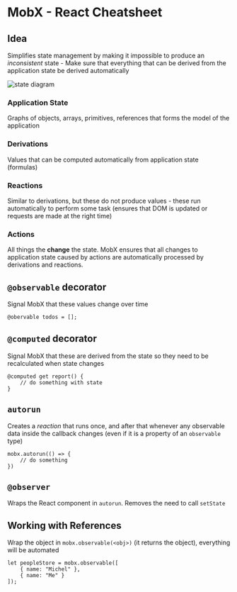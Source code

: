 # MobX - React Cheatsheet

## Idea
Simplifies state management by making it impossible to produce an *inconsistent* state - Make sure that everything that can be derived from the application state be derived automatically

![state diagram][stateDiagram]

### Application State
Graphs of objects, arrays, primitives, references that forms the model of the application

### Derivations
Values that can be computed automatically from application state (formulas)

### Reactions
Similar to derivations, but these do not produce values - these run automatically to perform some task (ensures that DOM is updated or requests are made at the right time)

### Actions
All things the **change** the state. MobX ensures that all changes to application state caused by actions are automatically processed by derivations and reactions.

## `@observable` decorator
Signal MobX that these values change over time
```
@obervable todos = [];
```

## `@computed` decorator
Signal MobX that these are derived from the state so they need to be recalculated when state changes
```
@computed get report() {
    // do something with state
}
```

## `autorun`
Creates a *reaction* that runs once, and after that whenever any observable data inside the callback changes (even if it is a property of an `observable` type)
```
mobx.autorun(() => {
    // do something
})
```

## `@observer`
Wraps the React component in `autorun`. Removes the need to call `setState`

## Working with References
Wrap the object in `mobx.observable(<obj>)` (it returns the object), everything will be automated
```
let peopleStore = mobx.observable([
    { name: "Michel" },
	{ name: "Me" }
]);
```

[stateDiagram]: https://mobx.js.org/assets/getting-started-assets/overview.png